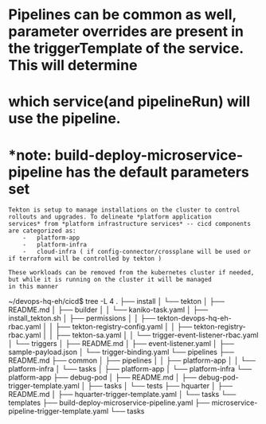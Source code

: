 # Pipelines can be common as well, parameter overrides are present in the triggerTemplate of the service. This will determine
# which service(and pipelineRun) will use the pipeline.

# *note: build-deploy-microservice-pipeline has the default parameters set

    Tekton is setup to manage installations on the cluster to control rollouts and upgrades. To delineate *platform application 
    services* from *platform infrastructure services* -- cicd components are categorized as:
        -   platform-app
        -   platform-infra
        -   cloud-infra ( if config-connector/crossplane will be used or if terraform will be controlled by tekton )

    These workloads can be removed from the kubernetes cluster if needed, but while it is running on the cluster it will be managed
    in this manner

~/devops-hq-eh/cicd$ tree -L 4
.
├── install
│   └── tekton
│       ├── README.md
│       ├── builder
│       │   └── kaniko-task.yaml
│       ├── install_tekton.sh
│       ├── permissions
│       │   ├── tekton-devops-hq-eh-rbac.yaml
│       │   ├── tekton-registry-config.yaml
│       │   ├── tekton-registry-rbac.yaml
│       │   ├── tekton-sa.yaml
│       │   └── trigger-event-listener-rbac.yaml
│       └── triggers
│           ├── README.md
│           ├── event-listener.yaml
│           ├── sample-payload.json
│           └── trigger-binding.yaml
└── pipelines
    ├── README.md
    ├── common
    │   ├── pipelines
    │   │   ├── platform-app
    │   │   └── platform-infra
    │   └── tasks
    │       ├── platform-app
    │       └── platform-infra
    └── platform-app
        ├── debug-pod
        │   ├── README.md
        │   ├── debug-pod-trigger-template.yaml
        │   ├── tasks
        │   └── tests
        ├── hquarter
        │   ├── README.md
        │   ├── hquarter-trigger-template.yaml
        │   └── tasks
        └── templates
            ├── build-deploy-microservice-pipeline.yaml
            ├── microservice-pipeline-trigger-template.yaml
            └── tasks